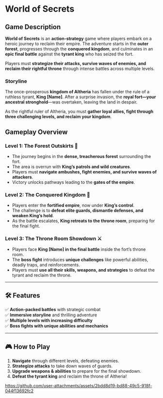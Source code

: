 # World of Secrets

## Game Description  
**World of Secrets** is an **action-strategy** game where players embark on a heroic journey to reclaim their empire. The adventure starts in the **outer forest**, progresses through the **conquered kingdom**, and culminates in an **epic final battle** against the **tyrant king** who has seized the fort.  

Players must **strategize their attacks, survive waves of enemies, and reclaim their rightful throne** through intense battles across multiple levels.  

### **Storyline**  
The once-prosperous **kingdom of Altheria** has fallen under the rule of a ruthless tyrant, **King [Name]**. After a surprise invasion, the **royal fort—your ancestral stronghold**—was overtaken, leaving the land in despair.  

As the rightful ruler of Altheria, you must **gather loyal allies, fight through three challenging levels, and reclaim your kingdom**.  

## Gameplay Overview  

### **Level 1: The Forest Outskirts** 🌲  
- The journey begins in the **dense, treacherous forest** surrounding the fort.  
- The area is overrun with **King’s patrols and wild creatures**.  
- Players must **navigate ambushes, fight enemies, and survive waves of attackers**.  
- Victory unlocks pathways leading to the **gates of the empire**.  

### **Level 2: The Conquered Kingdom** 🏰  
- Players enter the **fortified empire**, now under **King’s control**.  
- The challenge is to **defeat elite guards, dismantle defenses, and weaken King’s hold**.  
- As the battle escalates, **King retreats to the throne room**, preparing for the final fight.  

### **Level 3: The Throne Room Showdown** ⚔️  
- Players face **King [Name] in the final battle** inside the fort’s throne room.  
- The **boss fight** introduces **unique challenges** like powerful abilities, deadly traps, and reinforcements.  
- Players must **use all their skills, weapons, and strategies** to defeat the tyrant and reclaim the throne.  

---

## 🛠 Features  
✅ **Action-packed battles** with strategic combat  
✅ **Immersive storyline** and thrilling adventure  
✅ **Multiple levels with increasing difficulty**  
✅ **Boss fights with unique abilities and mechanics**  

---

## 🎮 How to Play  
1. **Navigate** through different levels, defeating enemies.  
2. **Strategize attacks** to take down waves of guards.  
3. **Upgrade weapons & abilities** to prepare for the final showdown.  
4. **Defeat the tyrant king** and reclaim the throne of Altheria!  



https://github.com/user-attachments/assets/2bdd8d19-bd88-49c5-918f-044f13692fc2


